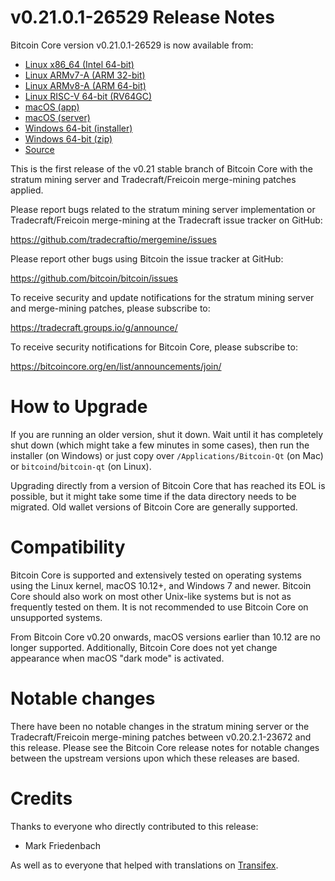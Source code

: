 v0.21.0.1-26529 Release Notes
=============================

Bitcoin Core version v0.21.0.1-26529 is now available from:

  * [Linux x86_64 (Intel 64-bit)](https://s3.amazonaws.com/in.freico.stable/bitcoin-v0.21.0.1-26529-x86_64-linux-gnu.tar.gz)
  * [Linux ARMv7-A (ARM 32-bit)](https://s3.amazonaws.com/in.freico.stable/bitcoin-v0.21.0.1-26529-arm-linux-gnueabihf.tar.gz)
  * [Linux ARMv8-A (ARM 64-bit)](https://s3.amazonaws.com/in.freico.stable/bitcoin-v0.21.0.1-26529-aarch64-linux-gnu.tar.gz)
  * [Linux RISC-V 64-bit (RV64GC)](https://s3.amazonaws.com/in.freico.stable/bitcoin-v0.21.0.1-26529-riscv64-linux-gnu.tar.gz)
  * [macOS (app)](https://s3.amazonaws.com/in.freico.stable/bitcoin-v0.21.0.1-26529-osx.dmg)
  * [macOS (server)](https://s3.amazonaws.com/in.freico.stable/bitcoin-v0.21.0.1-26529-osx64.tar.gz)
  * [Windows 64-bit (installer)](https://s3.amazonaws.com/in.freico.stable/bitcoin-v0.21.0.1-26529-win64-setup.exe)
  * [Windows 64-bit (zip)](https://s3.amazonaws.com/in.freico.stable/bitcoin-v0.21.0.1-26529-win64.zip)
  * [Source](https://github.com/tradecraftio/tradecraft/archive/bitcoin-v0.21.0.1-26529.zip)

This is the first release of the v0.21 stable branch of Bitcoin Core with the
stratum mining server and Tradecraft/Freicoin merge-mining patches applied.

Please report bugs related to the stratum mining server implementation or
Tradecraft/Freicoin merge-mining at the Tradecraft issue tracker on GitHub:

  <https://github.com/tradecraftio/mergemine/issues>

Please report other bugs using Bitcoin the issue tracker at GitHub:

  <https://github.com/bitcoin/bitcoin/issues>

To receive security and update notifications for the stratum mining server and
merge-mining patches, please subscribe to:

  <https://tradecraft.groups.io/g/announce/>

To receive security notifications for Bitcoin Core, please subscribe to:

  <https://bitcoincore.org/en/list/announcements/join/>

How to Upgrade
==============

If you are running an older version, shut it down. Wait until it has completely
shut down (which might take a few minutes in some cases), then run the installer
(on Windows) or just copy over `/Applications/Bitcoin-Qt` (on Mac) or
`bitcoind`/`bitcoin-qt` (on Linux).

Upgrading directly from a version of Bitcoin Core that has reached its EOL is
possible, but it might take some time if the data directory needs to be
migrated. Old wallet versions of Bitcoin Core are generally supported.

Compatibility
=============

Bitcoin Core is supported and extensively tested on operating systems using the
Linux kernel, macOS 10.12+, and Windows 7 and newer.  Bitcoin Core should also
work on most other Unix-like systems but is not as frequently tested on them.
It is not recommended to use Bitcoin Core on unsupported systems.

From Bitcoin Core v0.20 onwards, macOS versions earlier than 10.12 are no
longer supported.  Additionally, Bitcoin Core does not yet change appearance
when macOS "dark mode" is activated.

Notable changes
===============

There have been no notable changes in the stratum mining server or the
Tradecraft/Freicoin merge-mining patches between v0.20.2.1-23672 and this
release.  Please see the Bitcoin Core release notes for notable changes between
the upstream versions upon which these releases are based.

Credits
=======

Thanks to everyone who directly contributed to this release:

- Mark Friedenbach

As well as to everyone that helped with translations on
[Transifex](https://www.transifex.com/tradecraft/freicoin-1/).
